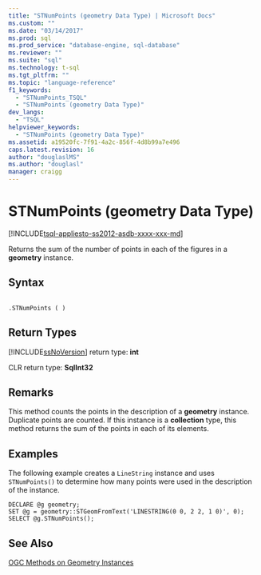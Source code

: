 ```yaml
---
title: "STNumPoints (geometry Data Type) | Microsoft Docs"
ms.custom: ""
ms.date: "03/14/2017"
ms.prod: sql
ms.prod_service: "database-engine, sql-database"
ms.reviewer: ""
ms.suite: "sql"
ms.technology: t-sql
ms.tgt_pltfrm: ""
ms.topic: "language-reference"
f1_keywords: 
  - "STNumPoints_TSQL"
  - "STNumPoints (geometry Data Type)"
dev_langs: 
  - "TSQL"
helpviewer_keywords: 
  - "STNumPoints (geometry Data Type)"
ms.assetid: a19520fc-7f91-4a2c-856f-4d8b99a7e496
caps.latest.revision: 16
author: "douglaslMS"
ms.author: "douglasl"
manager: craigg
---
```

# STNumPoints (geometry Data Type)
[!INCLUDE[tsql-appliesto-ss2012-asdb-xxxx-xxx-md](../../includes/tsql-appliesto-ss2012-asdb-xxxx-xxx-md.md)]

  Returns the sum of the number of points in each of the figures in a **geometry** instance.  
  
## Syntax  
  
```  
  
.STNumPoints ( )  
```  
  
## Return Types  
 [!INCLUDE[ssNoVersion](../../includes/ssnoversion-md.md)] return type: **int**  
  
 CLR return type: **SqlInt32**  
  
## Remarks  
 This method counts the points in the description of a **geometry** instance. Duplicate points are counted. If this instance is a **collection** type, this method returns the sum of the points in each of its elements.  
  
## Examples  
 The following example creates a `LineString` instance and uses `STNumPoints()` to determine how many points were used in the description of the instance.  
  
```  
DECLARE @g geometry;  
SET @g = geometry::STGeomFromText('LINESTRING(0 0, 2 2, 1 0)', 0);  
SELECT @g.STNumPoints();  
```  
  
## See Also  
 [OGC Methods on Geometry Instances](../../t-sql/spatial-geometry/ogc-methods-on-geometry-instances.md)  
  
  
